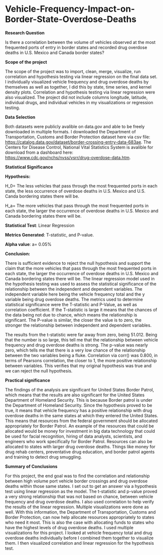 # Vehicle-Frequency-Impact-on-Border-State-Overdose-Deaths


**Research Question**

Is there a correlation between the volume of vehicles observed at the most frequented ports of entry in border states and recorded drug overdose deaths in U.S. Mexico and Canada border states?


**Scope of the project**

  The scope of the project was to import, clean, merge, visualize, run correlation and hypothesis testing via linear regression on the final data set. I individually visualized vehicle frequency and drug overdose deaths by themselves as well as together, I did this by state, time series, and kernel density plots. Correlation and hypothesis testing via linear regression were also visualized. The project did not include columns longitude, latitude, individual drugs, and individual vehicles in my visualizations or regression testing.


**Data Selection**

  Both datasets were publicly avalible on data.gov and able to be freely downloaded in multiple formats. I downloaded the Department of Transportation, Customs and Border Protection dataset here via csv file: https://catalog.data.gov/dataset/border-crossing-entry-data-683ae. The Centers for Disease Control, National Vital Statistics System is avalible for download from a dashboard here: https://www.cdc.gov/nchs/nvss/vsrr/drug-overdose-data.htm.


**Statistical Significance**

**Hypothesis:**

H_0= The less vehicles that pass through the most frequented ports in each state, the less occurrence of overdose deaths in U.S. Mexico and U.S. Canda bordering states there will be.
 
H_a= The more vehicles that pass through the most frequented ports in each state, the larger the occurrence of overdose deaths in U.S. Mexico and Canada bordering states there will be.

**Statistical Test**:
Linear Regression

**Metrics Generated**:
	T-statistic, and P-value.

**Alpha value**:
	a= 0.05% 

**Conclusion:**

There is sufficient evidence to reject the null hypothesis and support the claim that the more vehicles that pass through the most frequented ports in each state, the larger the occurrence of overdose deaths in U.S. Mexico and Canada bordering states there will be.				The linear regression model used in the hypothesis testing was used to assess the statistical significance of the relationship between the independent and dependent variables. The independent variable here being the vehicle frequency total and the y variable being drug overdose deaths. The metrics used to determine statistical significance were the T-statistic and P-Value, as well as correlation coefficient. If the T-statistic is large it means that the chances of the data being not due to chance, which means the relationship is significant. The P-value is similar, the closer the value is to zero, the stronger the relationship between independent and dependent variables. 
  
The results from the t-statistic were far away from zero, being 51.012. Being that the number is so large, this tell me that the relationship between vehicle frequency and drug overdose deaths is strong. The p-value was nearly zero, which tells me that there is a very low chance of the relationship between the two variables being a fluke. Correlation via corr() was 0.800, in terms of Pearsons correlation, the closer to 1, the more positive relationship between variables. This verifies that my original hypothesis was true and we can reject the null hypothesis.


**Practical significance**

  The findings of the analysis are significant for United States Border Patrol, which means that the results are also significant for the United States Department of Homeland Security. This is because Border patrol is under the Department of Homeland Security. Since the hypothesis proved to be true, it means that vehicle frequency has a positive relationship with drug overdose deaths in the same states at which they entered the United States. This means that resources from the federal government should be allocated appropriately for Border Patrol. An example of the resources that could be allocated would be money for investment in big data technology that could be used for facial recognition, hiring of data analysts, scientists, and engineers who work specifically for Border Patrol. Resources can also be allocated to states with larger drug overdose deaths. Things like money for drug rehab centers, preventative drug education, and border patrol agents and training to detect drug smuggling.

**Summary of Conclusions**

For this project, the end goal was to find the correlation and relationship between high volume port vehicle border crossings and drug overdose deaths within those same states. I set out to get an answer via a hypothesis test using linear regression as the model. The t-statistic and p-value proved a very strong relationship that was not based on chance, between vehicle frequency and drug overdose deaths. I also used correlation to help verify the results of the linear regression. Multiple visualizations were done as well. With this information, the Department of Transportation, Customs and Border Protection, can now help allocate resources appropriately to states who need it most. This is also the case with allocating funds to states who have the highest levels of drug overdose deaths. I used multiple visualizations for this project. I looked at vehicle frequency total and drug overdose deaths individually before I combined them together to visualize them. I then visualized correlation and linear regression for the hypothesis test. 
